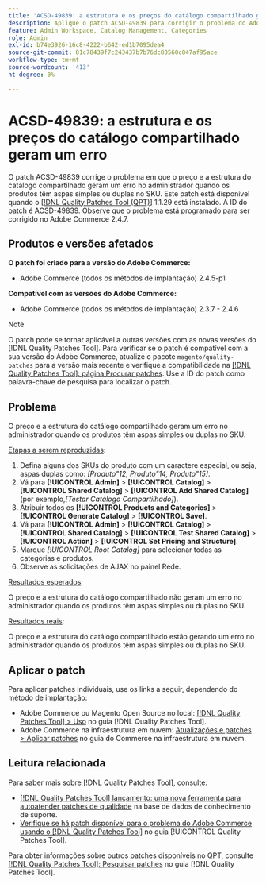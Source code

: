```yaml
---
title: 'ACSD-49839: a estrutura e os preços do catálogo compartilhado geram um erro'
description: Aplique o patch ACSD-49839 para corrigir o problema do Adobe Commerce em que o preço e a estrutura do catálogo compartilhado geram um erro no administrador quando os produtos têm aspas simples ou duplas no SKU.
feature: Admin Workspace, Catalog Management, Categories
role: Admin
exl-id: b74e3926-16c8-4222-b642-ed1b7095dea4
source-git-commit: 81c78439f7c243437b7b76dc80560c847af95ace
workflow-type: tm+mt
source-wordcount: '413'
ht-degree: 0%

---
```


# ACSD-49839: a estrutura e os preços do catálogo compartilhado geram um erro

O patch ACSD-49839 corrige o problema em que o preço e a estrutura do catálogo compartilhado geram um erro no administrador quando os produtos têm aspas simples ou duplas no SKU. Este patch está disponível quando o [[!DNL Quality Patches Tool (QPT)]](https://experienceleague.adobe.com/pt-br/docs/commerce-knowledge-base/kb/announcements/commerce-announcements/magento-quality-patches-released-new-tool-to-self-serve-quality-patches) 1.1.29 está instalado. A ID do patch é ACSD-49839. Observe que o problema está programado para ser corrigido no Adobe Commerce 2.4.7.

## Produtos e versões afetados

**O patch foi criado para a versão do Adobe Commerce:**

* Adobe Commerce (todos os métodos de implantação) 2.4.5-p1

**Compatível com as versões do Adobe Commerce:**

* Adobe Commerce (todos os métodos de implantação) 2.3.7 - 2.4.6

>[!NOTE]
>
>O patch pode se tornar aplicável a outras versões com as novas versões do [!DNL Quality Patches Tool]. Para verificar se o patch é compatível com a sua versão do Adobe Commerce, atualize o pacote `magento/quality-patches` para a versão mais recente e verifique a compatibilidade na [[!DNL Quality Patches Tool]: página Procurar patches](https://experienceleague.adobe.com/tools/commerce-quality-patches/index.html?lang=pt-BR). Use a ID do patch como palavra-chave de pesquisa para localizar o patch.

## Problema

O preço e a estrutura do catálogo compartilhado geram um erro no administrador quando os produtos têm aspas simples ou duplas no SKU.

<u>Etapas a serem reproduzidas</u>:

1. Defina alguns dos SKUs do produto com um caractere especial, ou seja, aspas duplas como:
   *[Produto&quot;12, Produto&quot;14, Produto&quot;15]*.
1. Vá para **[!UICONTROL Admin]** > **[!UICONTROL Catalog]** > **[!UICONTROL Shared Catalog]** > **[!UICONTROL Add Shared Catalog]** (por exemplo,*[Testar Catálogo Compartilhado]*).
1. Atribuir todos os **[!UICONTROL Products and Categories]** > **[!UICONTROL Generate Catalog]** > **[!UICONTROL Save]**.
1. Vá para **[!UICONTROL Admin]** > **[!UICONTROL Catalog]** > **[!UICONTROL Shared Catalog]** > **[!UICONTROL Test Shared Catalog]** > **[!UICONTROL Action]** > **[!UICONTROL Set Pricing and Structure]**.
1. Marque *[!UICONTROL Root Catalog]* para selecionar todas as categorias e produtos.
1. Observe as solicitações de AJAX no painel Rede.

<u>Resultados esperados</u>:

O preço e a estrutura do catálogo compartilhado não geram um erro no administrador quando os produtos têm aspas simples ou duplas no SKU.

<u>Resultados reais</u>:

O preço e a estrutura do catálogo compartilhado estão gerando um erro no administrador quando os produtos têm aspas simples ou duplas no SKU.

## Aplicar o patch

Para aplicar patches individuais, use os links a seguir, dependendo do método de implantação:

* Adobe Commerce ou Magento Open Source no local: [[!DNL Quality Patches Tool] > Uso](/help/tools/quality-patches-tool/usage.md) no guia [!DNL Quality Patches Tool].
* Adobe Commerce na infraestrutura em nuvem: [Atualizações e patches > Aplicar patches](https://experienceleague.adobe.com/docs/commerce-cloud-service/user-guide/develop/upgrade/apply-patches.html?lang=pt-BR) no guia do Commerce na infraestrutura em nuvem.

## Leitura relacionada

Para saber mais sobre [!DNL Quality Patches Tool], consulte:

* [[!DNL Quality Patches Tool] lançamento: uma nova ferramenta para autoatender patches de qualidade](https://experienceleague.adobe.com/pt-br/docs/commerce-knowledge-base/kb/announcements/commerce-announcements/magento-quality-patches-released-new-tool-to-self-serve-quality-patches) na base de dados de conhecimento de suporte.
* [Verifique se há patch disponível para o problema do Adobe Commerce usando o  [!DNL Quality Patches Tool]](/help/tools/quality-patches-tool/patches-available-in-qpt/check-patch-for-magento-issue-with-magento-quality-patches.md) no guia [!UICONTROL Quality Patches Tool].


Para obter informações sobre outros patches disponíveis no QPT, consulte [[!DNL Quality Patches Tool]: Pesquisar patches](https://experienceleague.adobe.com/tools/commerce-quality-patches/index.html?lang=pt-BR) no guia [!DNL Quality Patches Tool].
